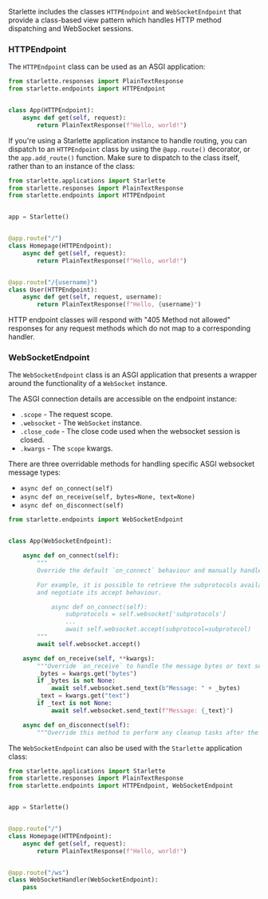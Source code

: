 
Starlette includes the classes `HTTPEndpoint` and `WebSocketEndpoint` that provide a class-based view pattern which
handles HTTP method dispatching and WebSocket sessions.

### HTTPEndpoint

The `HTTPEndpoint` class can be used as an ASGI application:

```python
from starlette.responses import PlainTextResponse
from starlette.endpoints import HTTPEndpoint


class App(HTTPEndpoint):
    async def get(self, request):
        return PlainTextResponse(f"Hello, world!")
```

If you're using a Starlette application instance to handle routing, you can
dispatch to an `HTTPEndpoint` class by using the `@app.route()` decorator, or the
`app.add_route()` function. Make sure to dispatch to the class itself, rather
than to an instance of the class:

```python
from starlette.applications import Starlette
from starlette.responses import PlainTextResponse
from starlette.endpoints import HTTPEndpoint


app = Starlette()


@app.route("/")
class Homepage(HTTPEndpoint):
    async def get(self, request):
        return PlainTextResponse(f"Hello, world!")


@app.route("/{username}")
class User(HTTPEndpoint):
    async def get(self, request, username):
        return PlainTextResponse(f"Hello, {username}")
```

HTTP endpoint classes will respond with "405 Method not allowed" responses for any
request methods which do not map to a corresponding handler.

### WebSocketEndpoint

The `WebSocketEndpoint` class is an ASGI application that presents a wrapper around
the functionality of a `WebSocket` instance. 

The ASGI connection details are accessible on the endpoint instance:

* `.scope` - The request scope.
* `.websocket` - The `WebSocket` instance.
* `.close_code` - The close code used when the websocket session is closed.
* `.kwargs` - The `scope` kwargs.

There are three overridable methods for handling specific ASGI websocket message types:

* `async def on_connect(self)`
* `async def on_receive(self, bytes=None, text=None)`
* `async def on_disconnect(self)`

```python
from starlette.endpoints import WebSocketEndpoint


class App(WebSocketEndpoint):

    async def on_connect(self):
        """
        Override the default `on_connect` behaviour and manually handle websocket acceptance.

        For example, it is possible to retrieve the subprotocols available on the websocket instance
        and negotiate its accept behaviour.

            async def on_connect(self):
                subprotocols = self.websocket['subprotocols']
                ...
                await self.websocket.accept(subprotocol=subprotocol)
        """
        await self.websocket.accept()

    async def on_receive(self, **kwargs):
        """Override `on_receive` to handle the message bytes or text sent over the websocket."""
        _bytes = kwargs.get("bytes")
        if _bytes is not None:
            await self.websocket.send_text(b"Message: " + _bytes)
        _text = kwargs.get("text")
        if _text is not None:
            await self.websocket.send_text(f"Message: {_text}")

    async def on_disconnect(self):
        """Override this method to perform any cleanup tasks after the websocket is closed."""
```

The `WebSocketEndpoint` can also be used with the `Starlette` application class:

```python
from starlette.applications import Starlette
from starlette.responses import PlainTextResponse
from starlette.endpoints import HTTPEndpoint, WebSocketEndpoint


app = Starlette()


@app.route("/")
class Homepage(HTTPEndpoint):
    async def get(self, request):
        return PlainTextResponse(f"Hello, world!")


@app.route("/ws")
class WebSocketHandler(WebSocketEndpoint):
    pass
```
